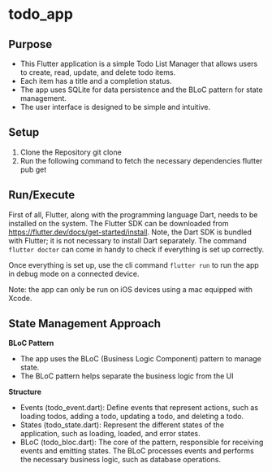 # todo_app

## Purpose
- This Flutter application is a simple Todo List Manager that allows users to create, read, update, and delete todo items. 
- Each item has a title and a completion status. 
- The app uses SQLite for data persistence and the BLoC pattern for state management. 
- The user interface is designed to be simple and intuitive.

## Setup
1. Clone the Repository
    git clone <repository-url>
2. Run the following command to fetch the necessary dependencies
    flutter pub get


## Run/Execute
First of all, Flutter, along with the programming language Dart, needs to be installed on the system. The Flutter SDK can be downloaded from https://flutter.dev/docs/get-started/install. Note, the Dart SDK is bundled with Flutter; it is not necessary to install Dart separately. The command `flutter doctor` can come in handy to check if everything is set up correctly.

Once everything is set up, use the cli command `flutter run` to run the app in debug mode on a connected device.

Note: the app can only be run on iOS devices using a mac equipped with Xcode.

## State Management Approach
**BLoC Pattern**
- The app uses the BLoC (Business Logic Component) pattern to manage state. 
- The BLoC pattern helps separate the business logic from the UI

**Structure**
- Events (todo_event.dart): Define events that represent actions, such as loading todos, adding a todo, updating a todo, and deleting a todo.
- States (todo_state.dart): Represent the different states of the application, such as loading, loaded, and error states.
- BLoC (todo_bloc.dart): The core of the pattern, responsible for receiving events and emitting states. The BLoC processes events and performs the necessary business logic, such as database operations.